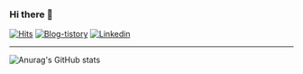 ### Hi there 👋 

[![Hits](https://hits.seeyoufarm.com/api/count/incr/badge.svg?url=https%3A%2F%2Fgithub.com%2Fdhmin5693%2Fhit-counter&count_bg=%2379C83D&title_bg=%23555555&icon=&icon_color=%23E7E7E7&title=hits&edge_flat=false)](https://hits.seeyoufarm.com)
[![Blog-tistory](http://img.shields.io/badge/-Blog-yellowgreen?style=plastic&logo=FF5722&link=https://private-space.tistory.com)](https://private-space.tistory.com)
[![Linkedin](http://img.shields.io/badge/-LinkedIn-brightgreen?style=plastic&logo=0A66C2&link=https://www.linkedin.com/in/donghwi-min-2088951a3/)](https://www.linkedin.com/in/donghwi-min-2088951a3/)

---

![Anurag's GitHub stats](https://github-readme-stats.vercel.app/api?username=dhmin5693&show_icons=true)
